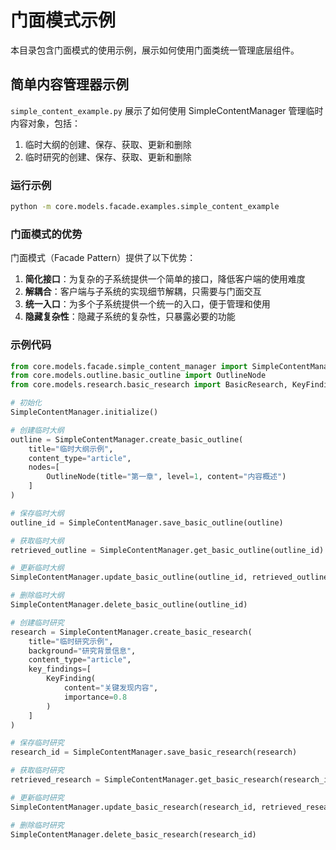 # 门面模式示例

本目录包含门面模式的使用示例，展示如何使用门面类统一管理底层组件。

## 简单内容管理器示例

`simple_content_example.py` 展示了如何使用 SimpleContentManager 管理临时内容对象，包括：

1. 临时大纲的创建、保存、获取、更新和删除
2. 临时研究的创建、保存、获取、更新和删除

### 运行示例

```bash
python -m core.models.facade.examples.simple_content_example
```

### 门面模式的优势

门面模式（Facade Pattern）提供了以下优势：

1. **简化接口**：为复杂的子系统提供一个简单的接口，降低客户端的使用难度
2. **解耦合**：客户端与子系统的实现细节解耦，只需要与门面交互
3. **统一入口**：为多个子系统提供一个统一的入口，便于管理和使用
4. **隐藏复杂性**：隐藏子系统的复杂性，只暴露必要的功能

### 示例代码

```python
from core.models.facade.simple_content_manager import SimpleContentManager
from core.models.outline.basic_outline import OutlineNode
from core.models.research.basic_research import BasicResearch, KeyFinding, Source

# 初始化
SimpleContentManager.initialize()

# 创建临时大纲
outline = SimpleContentManager.create_basic_outline(
    title="临时大纲示例",
    content_type="article",
    nodes=[
        OutlineNode(title="第一章", level=1, content="内容概述")
    ]
)

# 保存临时大纲
outline_id = SimpleContentManager.save_basic_outline(outline)

# 获取临时大纲
retrieved_outline = SimpleContentManager.get_basic_outline(outline_id)

# 更新临时大纲
SimpleContentManager.update_basic_outline(outline_id, retrieved_outline)

# 删除临时大纲
SimpleContentManager.delete_basic_outline(outline_id)

# 创建临时研究
research = SimpleContentManager.create_basic_research(
    title="临时研究示例",
    background="研究背景信息",
    content_type="article",
    key_findings=[
        KeyFinding(
            content="关键发现内容",
            importance=0.8
        )
    ]
)

# 保存临时研究
research_id = SimpleContentManager.save_basic_research(research)

# 获取临时研究
retrieved_research = SimpleContentManager.get_basic_research(research_id)

# 更新临时研究
SimpleContentManager.update_basic_research(research_id, retrieved_research)

# 删除临时研究
SimpleContentManager.delete_basic_research(research_id)
```